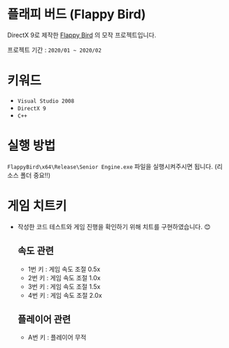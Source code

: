 # 플래피 버드 (Flappy Bird)
DirectX 9로 제작한 [Flappy Bird](https://flappybird.fandom.com/wiki/Flappy_Bird) 의 모작 프로젝트입니다.

프로젝트 기간 : `2020/01 ~ 2020/02`

# 키워드
- `Visual Studio 2008`
- `DirectX 9`
- `C++`

# 실행 방법
`FlappyBird\x64\Release\Senior Engine.exe` 파일을 실행시켜주시면 됩니다. 
(리소스 폴더 중요!!)

# 게임 치트키
- 작성한 코드 테스트와 게임 진행을 확인하기 위해 치트를 구현하였습니다. 😊

  ## 속도 관련
  - 1번 키 : 게임 속도 조절 0.5x
  - 2번 키 : 게임 속도 조절 1.0x
  - 3번 키 : 게임 속도 조절 1.5x
  - 4번 키 : 게임 속도 조절 2.0x
  
  ## 플레이어 관련
  - A번 키 : 플레이어 무적
